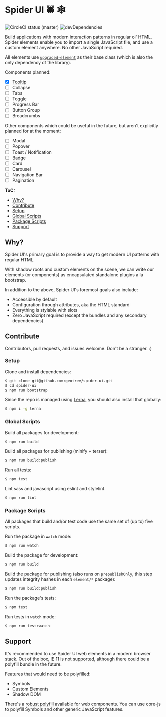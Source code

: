 # Spider UI 🕷 🕸

![CircleCI status (master)](https://badgen.net/circleci/github/geotrev/spider-ui/master) ![devDependencies](https://badgen.net/david/dev/geotrev/spider-ui)

Build applications with modern interaction patterns in regular ol' HTML. Spider elements enable you to import a single JavaScript file, and use a custom element anywhere. No other JavaScript required.

All elements use [`upgraded-element`](https://github.com/geotrev/upgraded-element) as their base class (which is also the only dependency of the library).

Components planned:

- [x] [Tooltip](packages/tooltip/)
- [ ] Collapse
- [ ] Tabs
- [ ] Toggle
- [ ] Progress Bar
- [ ] Button Group
- [ ] Breadcrumbs

Other components which could be useful in the future, but aren't explicitly planned for at the moment:

- [ ] Modal
- [ ] Popover
- [ ] Toast / Notification
- [ ] Badge
- [ ] Card
- [ ] Carousel
- [ ] Navigation Bar
- [ ] Pagination

**ToC:**

- [Why?](#why)
- [Contribute](#contribute)
- [Setup](#setup)
- [Global Scripts](#global-scripts)
- [Package Scripts](#package-scripts)
- [Support](#support)

## Why?

Spider UI's primary goal is to provide a way to get modern UI patterns with regular HTML.

With shadow roots and custom elements on the scene, we can write our elements (or components) as encapsulated standalone plugins a la bootstrap.

In addition to the above, Spider UI's foremost goals also include:

- Accessible by default
- Configuration through attributes, aka the HTML standard
- Everything is stylable with slots
- Zero JavaScript required (except the bundles and any secondary dependencies)

## Contribute

Contributors, pull requests, and issues welcome. Don't be a stranger. :)

### Setup

Clone and install dependencies:

```sh
$ git clone git@github.com:geotrev/spider-ui.git
$ cd spider-ui
$ npm run bootstrap
```

Since the repo is managed using [Lerna](https://github.com/lerna/lerna), you should also install that globally:

```sh
$ npm i -g lerna
```

### Global Scripts

Build all packages for development:

```sh
$ npm run build
```

Build all packages for publishing (minify + terser):

```sh
$ npm run build:publish
```

Run all tests:

```sh
$ npm test
```

Lint sass and javascript using eslint and stylelint.

```sh
$ npm run lint
```

### Package Scripts

All packages that build and/or test code use the same set of (up to) five scripts.

Run the package in `watch` mode:

```sh
$ npm run watch
```

Build the package for development:

```sh
$ npm run build
```

Build the package for publishing (also runs on `prepublishOnly`, this step updates integrity hashes in each `element/*` package):

```sh
$ npm run build:publish
```

Run the package's tests:

```sh
$ npm test
```

Run tests in `watch` mode:

```sh
$ npm run test:watch
```

## Support

It's recommended to use Spider UI web elements in a modern browser stack. Out of the box, IE 11 is not supported, although there could be a polyfill bundle in the future.

Features that would need to be polyfilled:

- Symbols
- Custom Elements
- Shadow DOM

There's a [robust polyfill](https://github.com/webcomponents/polyfills/tree/master/packages/webcomponentsjs#how-to-use) available for web components. You can use core-js to polyfill Symbols and other generic JavaScript features.
